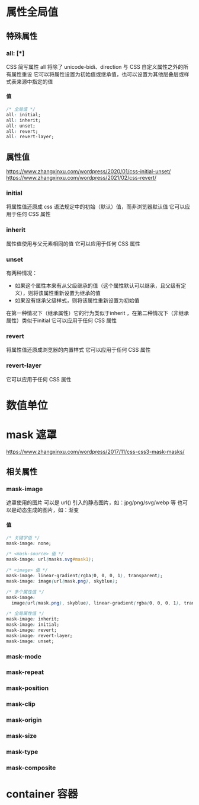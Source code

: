 # 属性全局值
## 特殊属性
### all: [*]
CSS 简写属性 all 将除了 unicode-bidi、direction 与 CSS 自定义属性之外的所有属性重设
它可以将属性设置为初始值或继承值，也可以设置为其他层叠层或样式表来源中指定的值
#### 值
```css
/* 全局值 */
all: initial;
all: inherit;
all: unset;
all: revert;
all: revert-layer;
```

## 属性值
<https://www.zhangxinxu.com/wordpress/2020/01/css-initial-unset/>
<https://www.zhangxinxu.com/wordpress/2021/02/css-revert/>
### initial
将属性值还原成 css 语法规定中的初始（默认）值，而非浏览器默认值
它可以应用于任何 CSS 属性

### inherit
属性值使用与父元素相同的值
它可以应用于任何 CSS 属性

### unset
有两种情况：
- 如果这个属性本来有从父级继承的值（这个属性默认可以继承，且父级有定义），则将该属性重新设置为继承的值
- 如果没有继承父级样式，则将该属性重新设置为初始值

在第一种情况下（继承属性）它的行为类似于inherit ，在第二种情况下（非继承属性）类似于initial
它可以应用于任何 CSS 属性

### revert
将属性值还原成浏览器的内置样式
它可以应用于任何 CSS 属性

### revert-layer
它可以应用于任何 CSS 属性

# 数值单位

# mask 遮罩
<https://www.zhangxinxu.com/wordpress/2017/11/css-css3-mask-masks/>
## 相关属性
### mask-image
遮罩使用的图片
可以是 url() 引入的静态图片，如：jpg/png/svg/webp 等
也可以是动态生成的图片，如：渐变
#### 值
```css
/* 关键字值 */
mask-image: none;

/* <mask-source> 值 */
mask-image: url(masks.svg#mask1);

/* <image> 值 */
mask-image: linear-gradient(rgba(0, 0, 0, 1), transparent);
mask-image: image(url(mask.png), skyblue);

/* 多个属性值 */
mask-image:
  image(url(mask.png), skyblue), linear-gradient(rgba(0, 0, 0, 1), transparent);

/* 全局属性值 */
mask-image: inherit;
mask-image: initial;
mask-image: revert;
mask-image: revert-layer;
mask-image: unset;
```

### mask-mode
### mask-repeat
### mask-position
### mask-clip
### mask-origin
### mask-size
### mask-type
### mask-composite

# container 容器
